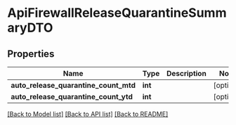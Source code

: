 # ApiFirewallReleaseQuarantineSummaryDTO

## Properties
Name | Type | Description | Notes
------------ | ------------- | ------------- | -------------
**auto_release_quarantine_count_mtd** | **int** |  | [optional] 
**auto_release_quarantine_count_ytd** | **int** |  | [optional] 

[[Back to Model list]](../README.md#documentation-for-models) [[Back to API list]](../README.md#documentation-for-api-endpoints) [[Back to README]](../README.md)


